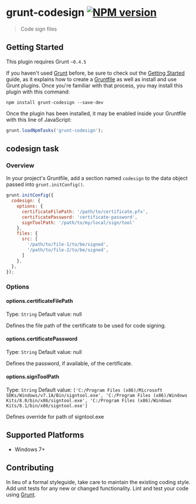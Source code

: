 # grunt-codesign [![NPM version](https://badge.fury.io/js/grunt-codesign.svg)](http://badge.fury.io/js/winston-azuretable)

> Code sign files

## Getting Started
This plugin requires Grunt `~0.4.5`

If you haven't used [Grunt](http://gruntjs.com/) before, be sure to check out the [Getting Started](http://gruntjs.com/getting-started) guide, as it explains how to create a [Gruntfile](http://gruntjs.com/sample-gruntfile) as well as install and use Grunt plugins. Once you're familiar with that process, you may install this plugin with this command:

```shell
npm install grunt-codesign --save-dev
```

Once the plugin has been installed, it may be enabled inside your Gruntfile with this line of JavaScript:

```js
grunt.loadNpmTasks('grunt-codesign');
```

## codesign task

### Overview
In your project's Gruntfile, add a section named `codesign` to the data object passed into `grunt.initConfig()`.

```js
grunt.initConfig({
  codesign: {
    options: {
      certificateFilePath: '/path/to/certificate.pfx',
      certificatePassword: 'certificate-password',
      signToolPath: '/path/to/my/local/sign/tool'
    },
    files: {
      src: [
        '/path/to/file-1/to/be/signed',
        '/path/to/file-2/to/be/signed',
      ]
    },
  },
});
```

### Options

#### options.certificateFilePath
Type: `String`
Default value: null

Defines the file path of the certificate to be used for code signing.

#### options.certificatePassword
Type: `String`
Default value: null

Defines the password, if available, of the certificate.

#### options.signToolPath
Type: `String`
Default value: `['C:/Program Files (x86)/Microsoft SDKs/Windows/v7.1A/Bin/signtool.exe', 'C:/Program Files (x86)/Windows Kits/8.0/bin/x86/signtool.exe', 'C:/Program Files (x86)/Windows Kits/8.1/bin/x86/signtool.exe']`

Defines override for path of signtool.exe

## Supported Platforms
* Windows 7+

## Contributing
In lieu of a formal styleguide, take care to maintain the existing coding style. Add unit tests for any new or changed functionality. Lint and test your code using [Grunt](http://gruntjs.com/).
